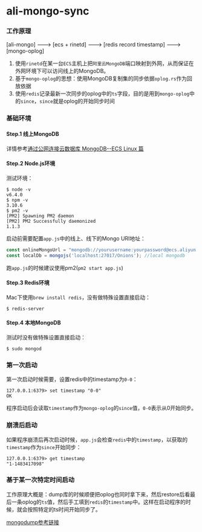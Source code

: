 # ali-mongo-sync


### 工作原理

[ali-mongo] ---> [ecs + rinetd] ---> [redis record timestamp] ---> [mongo-oplog]

1. 使用`rinetd`在某一台`ECS`主机上把`阿里云MongoDB`端口映射到外网，从而保证在外网环境下可以访问线上的MongoDB。
2. 基于`mongo-oplog`的思想：使用MongoDB复制集的同步依据`oplog.rs`作为回放依据
3. 使用`redis`记录最新一次同步的oplog中的`ts`字段，目的是用到`mongo-oplog`中的`since`，`since`就是oplog的开始同步时间

### 基础环境

#### Step.1 线上MongoDB

详情参考[通过公网连接云数据库 MongoDB--ECS Linux 篇](https://help.aliyun.com/knowledge_detail/39952.html)

#### Step.2 Node.js环境

测试环境：

```shell
$ node -v
v6.4.0
$ npm -v
3.10.6
$ pm2 -v
[PM2] Spawning PM2 daemon
[PM2] PM2 Successfully daemonized
1.1.3
```

启动前需要配置`app.js`中的线上、线下的Mongo URI地址：

```javascript
const onlineMongoUrl = "mongodb://yourusername:yourpassword@ecs.aliyun.mongo.mapping.com:3717/local?authSource=admin";
const localDb = mongojs('localhost:27017/Onions'); //local mongodb
```

跑`app.js`的时候建议使用pm2(`pm2 start app.js`)

#### Step.3 Redis环境

Mac下使用`brew install redis`，没有做特殊设置直接启动：

```shell
$ redis-server
```

#### Step.4 本地MongoDB

测试时没有做特殊设置直接启动：
```shell
$ sudo mongod
```

### 第一次启动

第一次启动时候需要，设置redis中的timestamp为`0-0`：

```
127.0.0.1:6379> set timestamp "0-0"
OK
```

程序启动后会读取`timestamp`作为`mongo-oplog`的`since`值，`0-0`表示从0开始同步。

### 崩溃后启动

如果程序崩溃后再次启动时候，`app.js`会检查`redis`中的`timestamp`，以获取的`timestamp`作为`since`开始同步：

```
127.0.0.1:6379> get timestamp
"1-1483417098"
```

### 基于某一次特定时间启动

工作原理大概是：dump库的时候顺便把oplog也同时拿下来，然后restore后看最后一条oplog的`ts`值，然后手工填到`redis`的`timestamp`中。这样在启动程序的时候，就会按照特定的ts时间开始同步了。

[mongodump参考链接](https://docs.mongodb.com/manual/tutorial/backup-and-restore-tools/#point-in-time-operation-using-oplogs)
